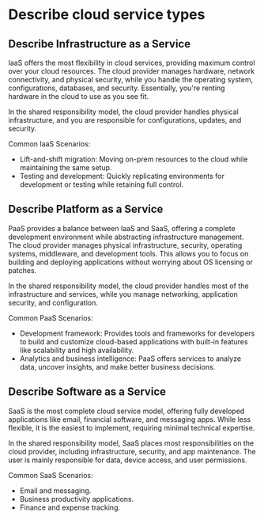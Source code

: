 # Describe cloud service types

## Describe Infrastructure as a Service

IaaS offers the most flexibility in cloud services, providing maximum control over your cloud resources. The cloud provider manages hardware, network connectivity, and physical security, while you handle the operating system, configurations, databases, and security. Essentially, you're renting hardware in the cloud to use as you see fit.

In the shared responsibility model, the cloud provider handles physical infrastructure, and you are responsible for configurations, updates, and security.

Common IaaS Scenarios:

- Lift-and-shift migration: Moving on-prem resources to the cloud while maintaining the same setup.
- Testing and development: Quickly replicating environments for development or testing while retaining full control.

## Describe Platform as a Service

PaaS provides a balance between IaaS and SaaS, offering a complete development environment while abstracting infrastructure management. The cloud provider manages physical infrastructure, security, operating systems, middleware, and development tools. This allows you to focus on building and deploying applications without worrying about OS licensing or patches.

In the shared responsibility model, the cloud provider handles most of the infrastructure and services, while you manage networking, application security, and configuration.

Common PaaS Scenarios:

- Development framework: Provides tools and frameworks for developers to build and customize cloud-based applications with built-in features like scalability and high availability.
- Analytics and business intelligence: PaaS offers services to analyze data, uncover insights, and make better business decisions.

## Describe Software as a Service

SaaS is the most complete cloud service model, offering fully developed applications like email, financial software, and messaging apps. While less flexible, it is the easiest to implement, requiring minimal technical expertise.

In the shared responsibility model, SaaS places most responsibilities on the cloud provider, including infrastructure, security, and app maintenance. The user is mainly responsible for data, device access, and user permissions.

Common SaaS Scenarios:

- Email and messaging.
- Business productivity applications.
- Finance and expense tracking.
